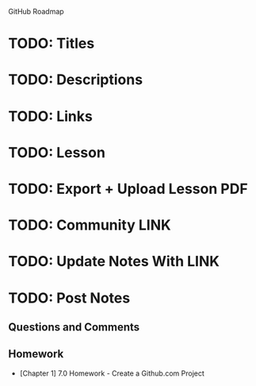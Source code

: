 GitHub Roadmap

# TODO: Titles #
# TODO: Descriptions #
# TODO: Links #
# TODO: Lesson #
# TODO: Export + Upload Lesson PDF #
# TODO: Community LINK #
# TODO: Update Notes With LINK #
# TODO: Post Notes  


## Questions and Comments ##

## Homework ##

* \[Chapter 1\] 7.0 Homework - Create a Github.com Project


